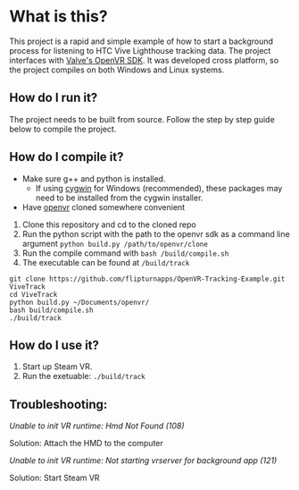 #  What is this?
This project is a rapid and simple example of how to start a background process for listening to HTC Vive Lighthouse tracking data.  The project interfaces with [Valve's OpenVR SDK](https://github.com/ValveSoftware/openvr).  It was developed cross platform, so the project compiles on both Windows and Linux systems.  

##  How do I run it?
The project needs to be built from source.  Follow the step by step guide below to compile the project.

##  How do I compile it?

* Make sure g++ and python is installed.  
  * If using [cygwin](https://www.cygwin.com/) for Windows (recommended), these packages may need to be installed from the cygwin installer.
* Have [openvr](https://github.com/ValveSoftware/openvr) cloned somewhere convenient

1. Clone this repository and cd to the cloned repo
2. Run the python script with the path to the openvr sdk as a command line argument ```python build.py /path/to/openvr/clone```
3. Run the compile command with ```bash /build/compile.sh```
4. The executable can be found at ```/build/track```

```shell
git clone https://github.com/flipturnapps/OpenVR-Tracking-Example.git ViveTrack
cd ViveTrack
python build.py ~/Documents/openvr/
bash build/compile.sh
./build/track
```

##  How do I use it?
1. Start up Steam VR.
2. Run the exetuable: ```./build/track```



##  Troubleshooting:

*Unable to init VR runtime: Hmd Not Found (108)*

Solution: Attach the HMD to the computer


*Unable to init VR runtime: Not starting vrserver for background app (121)*

Solution: Start Steam VR

